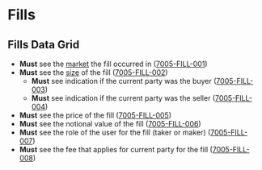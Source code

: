 # Fills

## Fills Data Grid

- **Must** see the [market](9001-DATA-data_display.md#market) the fill occurred in (<a name="7005-FILL-001" href="#7004-FILL-001">7005-FILL-001</a>)
- **Must** see the [size](9001-DATA-data_display.md#size) of the fill (<a name="7005-FILL-002" href="#7004-FILL-002">7005-FILL-002</a>)
  - **Must** see indication if the current party was the buyer (<a name="7005-FILL-003" href="#7004-FILL-003">7005-FILL-003</a>)
  - **Must** see indication if the current party was the seller (<a name="7005-FILL-004" href="#7004-FILL-004">7005-FILL-004</a>)
- **Must** see the price of the fill (<a name="7005-FILL-005" href="#7004-FILL-005">7005-FILL-005</a>)
- **Must** see the notional value of the fill (<a name="7005-FILL-006" href="#7004-FILL-006">7005-FILL-006</a>)
- **Must** see the role of the user for the fill (taker or maker) (<a name="7005-FILL-007" href="#7004-FILL-007">7005-FILL-007</a>)
- **Must** see the fee that applies for current party for the fill (<a name="7005-FILL-008" href="#7004-FILL-008">7005-FILL-008</a>)
